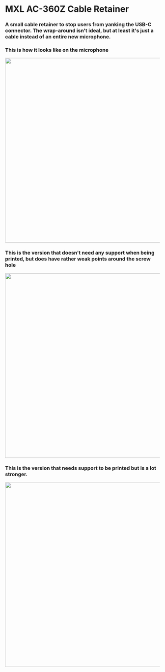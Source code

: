 # MXL AC-360Z Cable Retainer

### A small cable retainer to stop users from yanking the USB-C connector. The wrap-around isn't ideal, but at least it's just a cable instead of an entire new microphone.

### This is how it looks like on the microphone
<p style="text-align: center;">
<img src="https://github.com/pfglobal/public/blob/master/physical/mxl/mxl_360.jpg?raw=true" height="600" />
</p>

### This is the version that doesn't need any support when being printed, but does have rather weak points around the screw hole

<p style="text-align: center;">
<img src="https://github.com/pfglobal/public/blob/master/physical/mxl/mxl_360_straight.jpg?raw=true" height="600" />
</p>

### This is the version that needs support to be printed but is a lot stronger.

<p style="text-align: center;">
<img src="https://github.com/pfglobal/public/blob/master/physical/mxl/mxl_360_round.jpg?raw=true" height="600" />
</p>